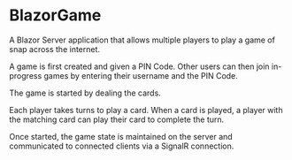 # BlazorGame

A Blazor Server application that allows multiple players to play a game of snap across the internet.

A game is first created and given a PIN Code. Other users can then join in-progress games by entering 
their username and the PIN Code.

The game is started by dealing the cards.

Each player takes turns to play a card. When a card is played, a player with the matching card can play their card to complete the turn.

Once started, the game state is maintained on the server and communicated to connected clients via a SignalR connection.
